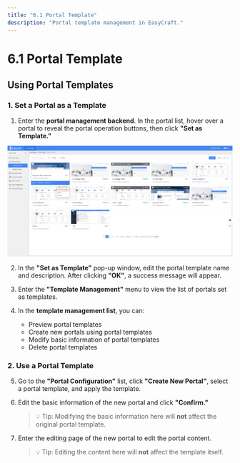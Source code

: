 ```yaml
---
title: "6.1 Portal Template"
description: "Portal template management in EasyCraft."
---
```


# 6.1 Portal Template

## Using Portal Templates

### 1. Set a Portal as a Template

1. Enter the **portal management backend**. In the portal list, hover over a portal to reveal the portal operation buttons, then click **"Set as Template."**

<div style={{ display: 'flex', justifyContent: 'left' }}>
  <img src="/img/Portal Template.png" alt="Portal Diagram" width="800" />
</div>

2. In the **"Set as Template"** pop-up window, edit the portal template name and description. After clicking **"OK"**, a success message will appear.

3. Enter the **"Template Management"** menu to view the list of portals set as templates.

4. In the **template management list**, you can:
   - Preview portal templates  
   - Create new portals using portal templates  
   - Modify basic information of portal templates  
   - Delete portal templates



### 2. Use a Portal Template

5. Go to the **"Portal Configuration"** list, click **"Create New Portal"**, select a portal template, and apply the template.

6. Edit the basic information of the new portal and click **"Confirm."**  
   > 💡 Tip: Modifying the basic information here will **not** affect the original portal template.

7. Enter the editing page of the new portal to edit the portal content.  
   > 💡 Tip: Editing the content here will **not** affect the template itself.
